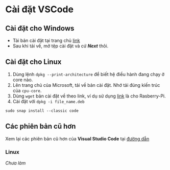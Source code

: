 # Cài đặt VSCode

## Cài đặt cho Windows

- Tải bản cài đặt tại trang chủ [link](https://code.visualstudio.com/download)
- Sau khi tải về, mở tệp cài đặt và cứ ___Next___ thôi.


## Cài đặt cho Linux

1. Dùng lệnh `dpkg --print-architecture` để biết hệ điều hành đang chạy ở core nào.
1. Lên trang chủ của Microsoft, tải về bản cài đặt. Nhớ tải đúng kiến trúc của `cpu-core`.
1. Dùng `wget` bản cài đặt về theo link, ví dụ sử dụng [link](https://vscode.download.prss.microsoft.com/dbazure/download/stable/e170252f762678dec6ca2cc69aba1570769a5d39/code_1.88.1-1712770538_arm64.deb) là cho Rasberry-Pi.
1. Cài đặt với `dpkg -i file_name.deb`

```
sudo snap install --classic code
```

## Các phiên bản cũ hơn

Xem lại các phiên bản cũ hơn của __Visual Studio Code__ tại [đường dẫn](https://code.visualstudio.com/updates/)

### Linux

_Chưa làm_